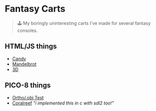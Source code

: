 # Fantasy Carts
> 🕹️ My boringly uninteresting carts I've made for several fantasy consoles.

## HTML/JS things

- [Candy](https://makitty.gitlab.io/fantasy-carts/html/candy.html)
- [Mandelbrot](https://makitty.gitlab.io/fantasy-carts/html/mandelbrot.html)
- [3D](https://makitty.gitlab.io/fantasy-carts/html/3d.html)

## PICO-8 things

- [Ortho/.obj Test](https://makitty.gitlab.io/fantasy-carts/pico8/3d-rendering/ortho-test.html)
- [Coralreef](https://maki.cat/coralreef) *"i implemented this in c with sdl2 too!"*